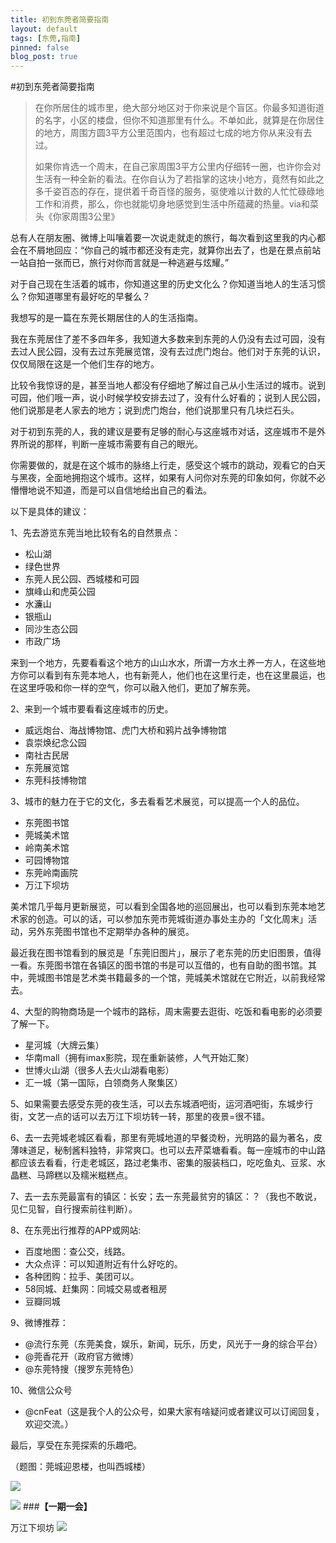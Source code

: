 ```yaml
---
title: 初到东莞者简要指南
layout: default
tags: [东莞,指南]
pinned: false
blog_post: true
---
```




#初到东莞者简要指南

>在你所居住的城市里，绝大部分地区对于你来说是个盲区。你最多知道街道的名字，小区的楼盘，但你不知道那里有什么。不单如此，就算是在你居住的地方，周围方圆3平方公里范围内，也有超过七成的地方你从来没有去过。
>
>如果你肯选一个周末，在自己家周围3平方公里内仔细转一圈，也许你会对生活有一种全新的看法。在你自认为了若指掌的这块小地方，竟然有如此之多千姿百态的存在，提供着千奇百怪的服务，驱使难以计数的人忙忙碌碌地工作和消费，那么，你也就能切身地感觉到生活中所蕴藏的热量。via和菜头《你家周围3公里》

总有人在朋友圈、微博上叫嚷着要一次说走就走的旅行，每次看到这里我的内心都会在不屑地回应：“你自己的城市都还没有走完，就算你出去了，也是在景点前站一站自拍一张而已，旅行对你而言就是一种逃避与炫耀。”

对于自己现在生活着的城市，你知道这里的历史文化么？你知道当地人的生活习惯么？你知道哪里有最好吃的早餐么？

我想写的是一篇在东莞长期居住的人的生活指南。

我在东莞居住了差不多四年多，我知道大多数来到东莞的人仍没有去过可园，没有去过人民公园，没有去过东莞展览馆，没有去过虎门炮台。他们对于东莞的认识，仅仅局限在这是一个他们生存的地方。

比较令我惊讶的是，甚至当地人都没有仔细地了解过自己从小生活过的城市。说到可园，他们哦一声，说小时候学校安排去过了，没有什么好看的；说到人民公园，他们说那是老人家去的地方；说到虎门炮台，他们说那里只有几块烂石头。

对于初到东莞的人，我的建议是要有足够的耐心与这座城市对话，这座城市不是外界所说的那样，判断一座城市需要有自己的眼光。

你需要做的，就是在这个城市的脉络上行走，感受这个城市的跳动，观看它的白天与黑夜，全面地拥抱这个城市。这样，如果有人问你对东莞的印象如何，你就不必懵懵地说不知道，而是可以自信地给出自己的看法。

以下是具体的建议：

1、先去游览东莞当地比较有名的自然景点：

- 松山湖
- 绿色世界
- 东莞人民公园、西城楼和可园
- 旗峰山和虎英公园
- 水濂山
- 银瓶山
- 同沙生态公园
- 市政广场

来到一个地方，先要看看这个地方的山山水水，所谓一方水土养一方人，在这些地方你可以看到有东莞本地人，也有新莞人，他们也在这里行走，也在这里晨运，也在这里呼吸和你一样的空气，你可以融入他们，更加了解东莞。

2、来到一个城市要看看这座城市的历史。

- 威远炮台、海战博物馆、虎门大桥和鸦片战争博物馆
- 袁崇焕纪念公园
- 南社古民居
- 东莞展览馆
- 东莞科技博物馆

3、城市的魅力在于它的文化，多去看看艺术展览，可以提高一个人的品位。

- 东莞图书馆
- 莞城美术馆
- 岭南美术馆
- 可园博物馆
- 东莞岭南画院
- 万江下坝坊

美术馆几乎每月更新展览，可以看到全国各地的巡回展出，也可以看到东莞本地艺术家的创造。可以的话，可以参加东莞市莞城街道办事处主办的「文化周末」活动，另外东莞图书馆也不定期举办各种的展览。

最近我在图书馆看到的展览是「东莞旧图片」，展示了老东莞的历史旧图景，值得一看。东莞图书馆在各镇区的图书馆的书是可以互借的，也有自助的图书馆。其中，莞城图书馆是艺术类书籍最多的一个馆，莞城美术馆就在它附近，以前我经常去。

4、大型的购物商场是一个城市的路标，周末需要去逛街、吃饭和看电影的必须要了解一下。

- 星河城（大牌云集）
- 华南mall（拥有imax影院，现在重新装修，人气开始汇聚）
- 世博火山湖（很多人去火山湖看电影）
- 汇一城（第一国际，白领商务人聚集区）

5、如果需要去感受东莞的夜生活，可以去东城酒吧街，运河酒吧街，东城步行街，文艺一点的话可以去万江下坝坊转一转，那里的夜景=很不错。

6、去一去莞城老城区看看，那里有莞城地道的早餐烫粉，光明路的最为著名，皮薄味道足，秘制酱料独特，非常爽口。也可以去芹菜塘看看。每一座城市的中山路都应该去看看，行走老城区，路过老集市、密集的服装档口，吃吃鱼丸、豆浆、水晶糕、马蹄糕以及糯米糍糕点。

7、去一去东莞最富有的镇区：长安；去一东莞最贫穷的镇区：？（我也不敢说，见仁见智，自行搜索前往判断）。

8、在东莞出行推荐的APP或网站:

- 百度地图：查公交，线路。
- 大众点评：可以知道附近有什么好吃的。
- 各种团购：拉手、美团可以。
- 58同城、赶集网：同城交易或者租房
- 豆瓣同城

9、微博推荐：

- @流行东莞（东莞美食，娱乐，新闻，玩乐，历史，风光于一身的综合平台）
- @莞香花开（政府官方微博）
- @东莞特搜（搜罗东莞特色）

10、微信公众号

- @cnFeat（这是我个人的公众号，如果大家有啥疑问或者建议可以订阅回复，欢迎交流。）

最后，享受在东莞探索的乐趣吧。

（题图：莞城迎恩楼，也叫西城楼）

![](http://cnfeat.qiniudn.com/%E5%9B%BE%E5%83%8F%20000.png)

![](http://cnfeat.qiniudn.com/%E5%9B%BE%E5%83%8F%202014-03-27-00-56.png)
###**【一期一会】**

万江下坝坊
![](http://cnfeat.qiniudn.com/%E5%9B%BE%E5%83%8F%202014-04-10-16-13.png)




